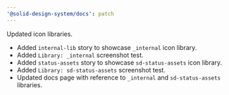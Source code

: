 ```yaml
---
'@solid-design-system/docs': patch
---
```


Updated icon libraries.

- Added `internal-lib` story to showcase `_internal` icon library.
- Added `Library: _internal` screenshot test.
- Added `status-assets` story to showcase `sd-status-assets` icon library.
- Added `Library: sd-status-assets` screenshot test.
- Updated docs page with reference to `_internal` and `sd-status-assets` libraries.
